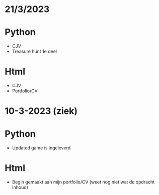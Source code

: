 # 21/3/2023

# Python
- CJV 
- Treasure hunt 1e deel

# Html
- CJV
- Portfolio/CV

# 10-3-2023 (ziek)

# Python
- Updated game is ingeleverd

# Html
- Begin gemaakt aan mijn portfolio/CV (weet nog niet wat de opdracht inhoud)
